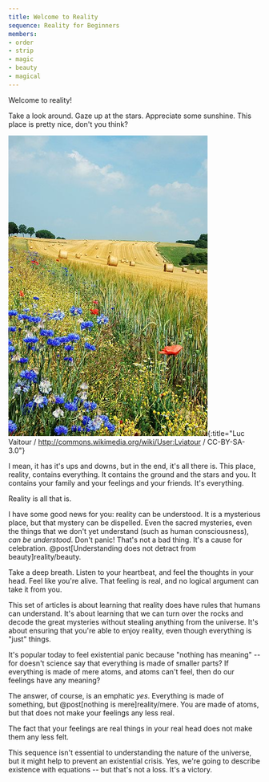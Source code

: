 ```yaml
---
title: Welcome to Reality
sequence: Reality for Beginners
members:
- order
- strip
- magic
- beauty
- magical
---
```

Welcome to reality!

Take a look around. Gaze up at the stars. Appreciate some sunshine. This place is pretty nice, don't you think?

![Summer Field](/images/summer-field.jpg){:title="Luc Vaitour / http://commons.wikimedia.org/wiki/User:Lviatour / CC-BY-SA-3.0"}

I mean, it has it's ups and downs, but in the end, it's all there is. This place, reality, contains everything. It contains the ground and the stars and you. It contains your family and your feelings and your friends. It's everything.

Reality is all that is.

I have some good news for you: reality can be understood. It is a mysterious place, but that mystery can be dispelled. Even the sacred mysteries, even the things that we don't yet understand (such as human consciousness), *can be understood*. Don't panic! That's not a bad thing. It's a cause for celebration. @post[Understanding does not detract from beauty]reality/beauty.

Take a deep breath. Listen to your heartbeat, and feel the thoughts in your head. Feel like you're alive. That feeling is real, and no logical argument can take it from you.

This set of articles is about learning that reality does have rules that humans can understand. It's about learning that we can turn over the rocks and decode the great mysteries without stealing anything from the universe. It's about ensuring that you're able to enjoy reality, even though everything is "just" things.

It's popular today to feel existential panic because "nothing has meaning" -- for doesn't science say that everything is made of smaller parts? If everything is made of mere atoms, and atoms can't feel, then do our feelings have any meaning?

The answer, of course, is an emphatic *yes*. Everything is made of something, but @post[nothing is mere]reality/mere. You are made of atoms, but that does not make your feelings any less real.

The fact that your feelings are real things in your real head does not make them any less felt.

This sequence isn't essential to understanding the nature of the universe, but it might help to prevent an existential crisis. Yes, we're going to describe existence with equations -- but that's not a loss. It's a victory.

